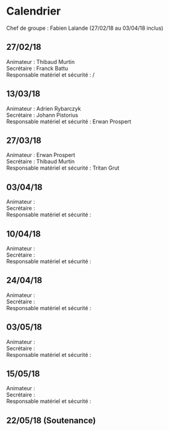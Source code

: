 # Calendrier

Chef de groupe : Fabien Lalande (27/02/18 au 03/04/18 inclus)

## 27/02/18
Animateur : Thibaud Murtin  
Secrétaire : Franck Battu  
Responsable matériel et sécurité : /  

## 13/03/18
Animateur : Adrien Rybarczyk  
Secrétaire : Johann Pistorius  
Responsable matériel et sécurité : Erwan Prospert  

## 27/03/18
Animateur : Erwan Prospert  
Secrétaire : Thibaud Murtin  
Responsable matériel et sécurité : Tritan Grut  

## 03/04/18
Animateur :   
Secrétaire :  
Responsable matériel et sécurité :   

## 10/04/18
Animateur :   
Secrétaire :  
Responsable matériel et sécurité :   

## 24/04/18
Animateur :   
Secrétaire :  
Responsable matériel et sécurité :   

## 03/05/18
Animateur :   
Secrétaire :  
Responsable matériel et sécurité :   

## 15/05/18
Animateur :   
Secrétaire :  
Responsable matériel et sécurité :   

## 22/05/18 (Soutenance)
